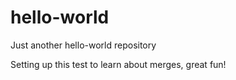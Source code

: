 # hello-world
Just another hello-world repository

Setting up this test to learn about merges, great fun!
